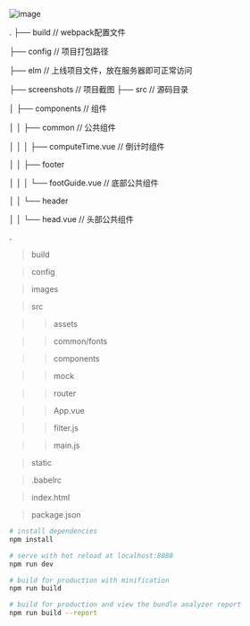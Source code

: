  ![image](https://github.com/wl001/vue2-elm/blob/master/images/elm.gif)
 
.
├── build                                       // webpack配置文件

├── config                                      // 项目打包路径

├── elm                                         // 上线项目文件，放在服务器即可正常访问

├── screenshots                                 // 项目截图
├── src                                         // 源码目录

│   ├── components                              // 组件

│   │   ├── common                              // 公共组件

│   │   │   ├── computeTime.vue                 // 倒计时组件

│   │   ├── footer

│   │   │   └── footGuide.vue                   // 底部公共组件

│   │   └── header

│   │       └── head.vue                        // 头部公共组件


.
> build

> config

> images

> src

>> assets

>> common/fonts

>> components

>> mock

>> router

>> App.vue

>> filter.js

>> main.js

> static

> .babelrc

> index.html

> package.json






``` bash
# install dependencies
npm install

# serve with hot reload at localhost:8080
npm run dev

# build for production with minification
npm run build

# build for production and view the bundle analyzer report
npm run build --report
```
